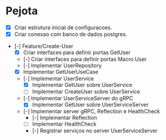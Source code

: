# Pejota

- [x] Criar estrutura inicial de configuracoes.
- [x] Criar conexao com banco de dados postgres.
- [-] Feature/Create-User
  - [x] Criar interfaces para definir portas GetUser
  - [-] Criar interfaces para definir portas Macro User
  - [-] Implementar UserRepository
  - [x] Implementar GetUserUseCase
  - [-] Implementar UserService
    - [x] Implementar GetUser sobre UserService
    - [ ] Implementar CreateUser sobre UserService
  - [-] Implementar UserServiceServer do gRPC
    - [x] Implementar GetUser sobre UserServiceServer
  - [-] Implementar server gRPC, Reflection e HealthCheck
    - [-] Implementar Reflection
    - [ ] Implementar HealthCheck
    - [-] Registrar serviços no server UserServiceServer

